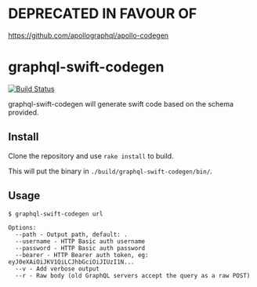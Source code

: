 # DEPRECATED IN FAVOUR OF 
https://github.com/apollographql/apollo-codegen




# graphql-swift-codegen

[![Build Status](https://travis-ci.org/tberman/graphql-swift-codegen.svg?branch=master)](https://travis-ci.org/tberman/graphql-swift-codegen)

graphql-swift-codegen will generate swift code based on the schema provided.

## Install

Clone the repository and use `rake install` to build.

This will put the binary in `./build/graphql-swift-codegen/bin/`.

## Usage

```
$ graphql-swift-codegen url

Options:
  --path - Output path, default: .
  --username - HTTP Basic auth username
  --password - HTTP Basic auth password
  --bearer - HTTP Bearer auth token, eg: eyJ0eXAiOiJKV1QiLCJhbGciOiJIUzI1N...
  --v - Add verbose output
  --r - Raw body (old GraphQL servers accept the query as a raw POST)
```
